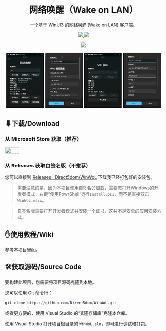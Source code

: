<p align="center">
  <h1 align="center">网络唤醒（Wake on LAN）</h1>
  <p align="center">一个基于 WinUI3 的网络唤醒 (Wake on LAN) 客户端。</p>
  <p align="center">
    <a href="https://github.com/Direct5dom/WinWoL/blob/master/LICENSE">
      <img src="https://img.shields.io/github/license/Direct5dom/WinWoL"/>
    </a>
    <a href="https://github.com/Direct5dom/WinWoL/releases">
      <img src="https://img.shields.io/github/v/release/Direct5dom/WinWoL?display_name=tag"/>
    </a>
  </p>
  <p align="center">
    <a href="https://twitter.com/SI_Xiaolong">
      <img src="https://img.shields.io/badge/follow-SI_Xiaolong-blue?style=flat&logo=Twitter"/>
    </a>
  </p>
</p>
<p align="center">
    <img src="./README/1.png" width="24%"/>
    <img src="./README/2.png" width="24%"/>
    <img src="./README/3.png" width="24%"/>
    <img src="./README/4.png" width="24%"/>
</p>

## ⬇下载/Download

### 从 Microsoft Store 获取（推荐）

[<img src="https://get.microsoft.com/images/zh-cn%20light.svg"  width="30%" height="30%">](https://apps.microsoft.com/store/detail/%E7%BD%91%E7%BB%9C%E5%94%A4%E9%86%92%EF%BC%88wake-on-lan%EF%BC%89/9N0JJ4VHZ6X5)

### 从 Releases 获取自签名版（不推荐）

您可以直接到 [Releases · Direct5dom/WinWoL](https://github.com/Direct5dom/WinWoL/releases) 下载我已经打包好的安装包。

> 需要注意的是，因为本项目使用自签名旁加载，需要您打开Windows的开发者模式，右键“使用PowrShell”运行`Install.ps1`，而不是直接双击`WinWoL.msix`。

> 自签名版需要打开开发者模式并安装一个证书，这并不是安全的应用安装方式。

## ✋使用教程/Wiki

参考本项目[Wiki](https://github.com/Direct5dom/WinWoL/wiki)。

## 🛠️获取源码/Source Code

要构建此项目，您需要将项目源码克隆到本地。

您可以使用 Git 命令行：

```powershell
git clone https://github.com/Direct5dom/WinWoL.git
```

或者更方便的，使用 Visual Studio 的“克隆存储库”克隆本仓库。

使用 Visual Studio 打开项目根目录的 `WinWoL.sln`，即可进行调试和打包。